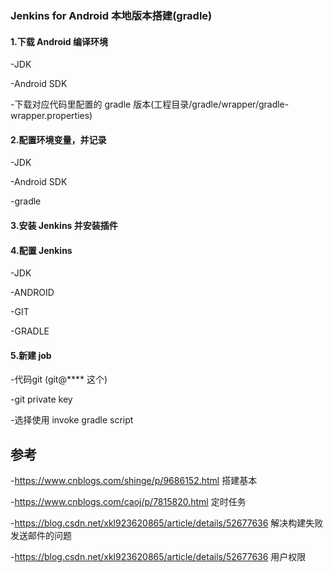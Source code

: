### Jenkins for Android 本地版本搭建(gradle)

#### 1.下载 Android 编译环境

-JDK

-Android SDK

-下载对应代码里配置的 gradle 版本(工程目录/gradle/wrapper/gradle-wrapper.properties)

#### 2.配置环境变量，并记录

-JDK

-Android SDK 

-gradle

#### 3.安装 Jenkins 并安装插件

#### 4.配置 Jenkins 

-JDK

-ANDROID

-GIT

-GRADLE

#### 5.新建 job

-代码git  (git@**** 这个)

-git private key 

-选择使用  invoke gradle script



## 参考

-https://www.cnblogs.com/shinge/p/9686152.html  搭建基本

-https://www.cnblogs.com/caoj/p/7815820.html  定时任务

-https://blog.csdn.net/xkl923620865/article/details/52677636  解决构建失败发送邮件的问题

-https://blog.csdn.net/xkl923620865/article/details/52677636 用户权限